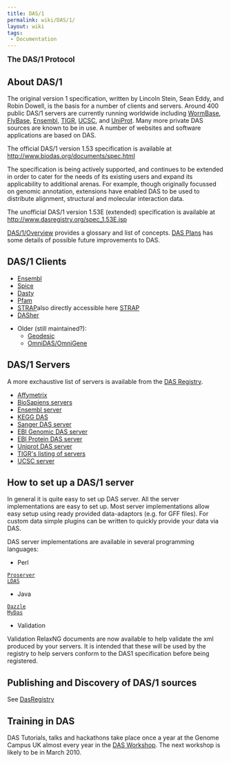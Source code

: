 ```yaml
---
title: DAS/1
permalink: wiki/DAS/1/
layout: wiki
tags:
 - Documentation
---
```


<big>**The DAS/1 Protocol**</big>

About DAS/1
-----------

The original version 1 specification, written by Lincoln Stein, Sean
Eddy, and Robin Dowell, is the basis for a number of clients and
servers. Around 400 public DAS/1 servers are currently running worldwide
including [WormBase](http://www.wormbase.org/),
[FlyBase](http://www.flybase.org/), [Ensembl](http://www.ensembl.org/),
[TIGR](http://www.tigr.org/), [UCSC](http://genome.ucsc.edu/), and
[UniProt](http://www.ebi.ac.uk/das-srv/uniprot/das). Many more private
DAS sources are known to be in use. A number of websites and software
applications are based on DAS.

The official DAS/1 version 1.53 specification is available at
<http://www.biodas.org/documents/spec.html>

The specification is being actively supported, and continues to be
extended in order to cater for the needs of its existing users and
expand its applicability to additional arenas. For example, though
originally focussed on genomic annotation, extensions have enabled DAS
to be used to distribute alignment, structural and molecular interaction
data.

The unofficial DAS/1 version 1.53E (extended) specification is available
at <http://www.dasregistry.org/spec_1.53E.jsp>

[DAS/1/Overview](/wiki/DAS/1/Overview "wikilink") provides a glossary and list
of concepts. [DAS Plans](/wiki/DAS_Plans "wikilink") has some details of
possible future improvements to DAS.

DAS/1 Clients
-------------

-   [Ensembl](http://www.ensembl.org/info/using/external_data/das/index.html)
-   [Spice](http://www.efamily.org.uk/software/dasclients/spice/)
-   [Dasty](http://www.ebi.ac.uk/dasty/)
-   [Pfam](http://pfam.sanger.ac.uk/)
-   [STRAP](http://3d-alignment.eu/)also directly accessible here
    [STRAP](http://www.charite.de/bioinf/strap/)
-   [DASher](http://dasher.sbc.su.se)

<!-- -->

-   Older (still maintained?):
    -   [Geodesic](http://biodas.org/geodesic/)
    -   [OmniDAS/OmniGene](http://sourceforge.net/project/showfiles.php?group_id=28453&release_id=60810)

DAS/1 Servers
-------------

A more exchaustive list of servers is available from the [DAS
Registry](/wiki/DasRegistry "wikilink").

-   [Affymetrix](http://netaffxdas.affymetrix.com/das/)
-   [BioSapiens
    servers](http://www.biosapiens.info/page.php?page=biosapiensdir)
-   [Ensembl
    server](http://www.ensembl.org/info/using/external_data/das/index.html)
-   [KEGG DAS](http://das.hgc.jp/)
-   [Sanger DAS server](http://das.sanger.ac.uk/das/dsn)
-   [EBI Genomic DAS
    server](http://www.ebi.ac.uk/das-srv/genomicdas/das/sources)
-   [EBI Protein DAS
    server](http://www.ebi.ac.uk/das-srv/proteindas/das/sources)
-   [Uniprot DAS server](http://www.ebi.ac.uk/das-srv/uniprot/das/dsn)
-   [TIGR's listing of
    servers](http://www.tigr.org/tdb/DAS/das_server_list.html)
-   [UCSC server](http://genome.ucsc.edu/FAQ/FAQdownloads#download23)

How to set up a DAS/1 server
----------------------------

In general it is quite easy to set up DAS server. All the server
implementations are easy to set up. Most server implementations allow
easy setup using ready provided data-adaptors (e.g. for GFF files). For
custom data simple plugins can be written to quickly provide your data
via DAS.

DAS server implementations are available in several programming
languages:

-   Perl

[`Proserver`](http://www.sanger.ac.uk/proserver/)  
[`LDAS`](http://biodas.org/servers/LDAS.html)

-   Java

[`Dazzle`](http://www.biojava.org/wiki/Dazzle)  
[`MyDas`](http://code.google.com/p/mydas/)

-   Validation

Validation RelaxNG documents are now available to help validate the xml
produced by your servers. It is intended that these will be used by the
registry to help servers conform to the DAS1 specification before being
registered.

Publishing and Discovery of DAS/1 sources
-----------------------------------------

See [DasRegistry](/wiki/DasRegistry "wikilink")

Training in DAS
---------------

DAS Tutorials, talks and hackathons take place once a year at the Genome
Campus UK almost every year in the [DAS
Workshop](http://www.sanger.ac.uk/Software/analysis/das/DASWorkshopHistory.shtml).
The next workshop is likely to be in March 2010.
